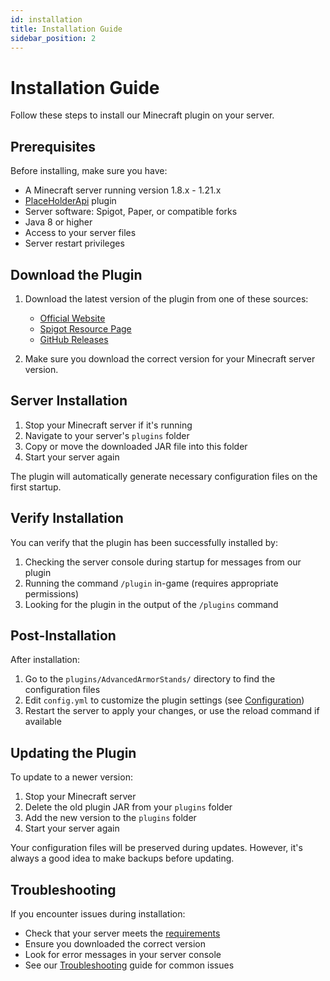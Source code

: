```yaml
---
id: installation
title: Installation Guide
sidebar_position: 2
---
```


# Installation Guide

Follow these steps to install our Minecraft plugin on your server.

## Prerequisites

Before installing, make sure you have:

- A Minecraft server running version 1.8.x - 1.21.x
- [PlaceHolderApi](https://www.spigotmc.org/resources/placeholderapi.6245/) plugin
- Server software: Spigot, Paper, or compatible forks
- Java 8 or higher
- Access to your server files
- Server restart privileges

## Download the Plugin

1. Download the latest version of the plugin from one of these sources:
   - [Official Website](https://advancedarmorstands.ir)
   - [Spigot Resource Page](https://www.spigotmc.org/resources/advancedarmorstands.121022/)
   - [GitHub Releases](https://github.com/Parsa3323/AdvancedArmorStands/releases)

2. Make sure you download the correct version for your Minecraft server version.

## Server Installation

1. Stop your Minecraft server if it's running
2. Navigate to your server's `plugins` folder
3. Copy or move the downloaded JAR file into this folder
4. Start your server again

The plugin will automatically generate necessary configuration files on the first startup.

## Verify Installation

You can verify that the plugin has been successfully installed by:

1. Checking the server console during startup for messages from our plugin
2. Running the command `/plugin` in-game (requires appropriate permissions)
3. Looking for the plugin in the output of the `/plugins` command

## Post-Installation

After installation:

1. Go to the `plugins/AdvancedArmorStands/` directory to find the configuration files
2. Edit `config.yml` to customize the plugin settings (see [Configuration](/configuration))
3. Restart the server to apply your changes, or use the reload command if available

## Updating the Plugin

To update to a newer version:

1. Stop your Minecraft server
2. Delete the old plugin JAR from your `plugins` folder
3. Add the new version to the `plugins` folder
4. Start your server again

Your configuration files will be preserved during updates. However, it's always a good idea to make backups before updating.

## Troubleshooting

If you encounter issues during installation:

- Check that your server meets the [requirements](#prerequisites)
- Ensure you downloaded the correct version
- Look for error messages in your server console
- See our [Troubleshooting](/troubleshooting) guide for common issues
